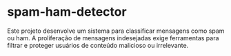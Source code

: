 # spam-ham-detector
Este projeto desenvolve um sistema para classificar mensagens como spam ou ham. A proliferação de mensagens indesejadas exige ferramentas para filtrar e proteger usuários de conteúdo malicioso ou irrelevante.
